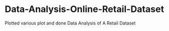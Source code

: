 # Data-Analysis-Online-Retail-Dataset
Plotted various plot and done Data Analysis of A Retail Dataset 
